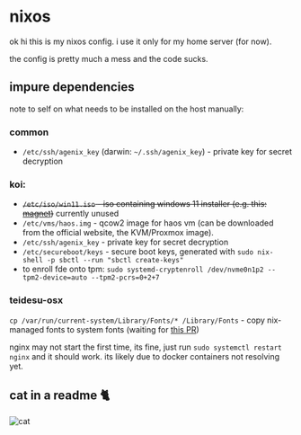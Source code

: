 # nixos 

ok hi this is my nixos config. i use it only for my home server (for now).

the config is pretty much a mess and the code sucks.

## impure dependencies
note to self on what needs to be installed on the host manually:

### common
- `/etc/ssh/agenix_key` (darwin: `~/.ssh/agenix_key`) - private key for secret decryption

### koi:
- ~~`/etc/iso/win11.iso` - iso containing windows 11 installer (e.g. this: [magnet](magnet:?xt=urn:btih:56197d53136ffcecbae5225f0ac761121eacdac6&dn=Win11_22H2_English_x64v1.iso&tr=udp%3a%2f%2ftracker.torrent.eu.org%3a451%2fannounce&tr=udp%3a%2f%2ftracker.tiny-vps.com%3a6969%2fannounce&tr=udp%3a%2f%2fopen.stealth.si%3a80%2fannounce))~~ currently unused
- `/etc/vms/haos.img` - qcow2 image for haos vm (can be downloaded from the official website, the KVM/Proxmox image).
- `/etc/ssh/agenix_key` - private key for secret decryption
- `/etc/secureboot/keys` - secure boot keys, generated with `sudo nix-shell -p sbctl --run "sbctl create-keys"`
- to enroll fde onto tpm: `sudo systemd-cryptenroll /dev/nvme0n1p2 --tpm2-device=auto --tpm2-pcrs=0+2+7`

### teidesu-osx
`cp /var/run/current-system/Library/Fonts/* /Library/Fonts` - copy nix-managed fonts to system fonts (waiting for [this PR](https://github.com/LnL7/nix-darwin/pull/754))

nginx may not start the first time, its fine, just run `sudo systemctl restart nginx` and it should work.
its likely due to docker containers not resolving yet.

## cat in a readme 🐈

![cat](https://cataas.com/cat)

